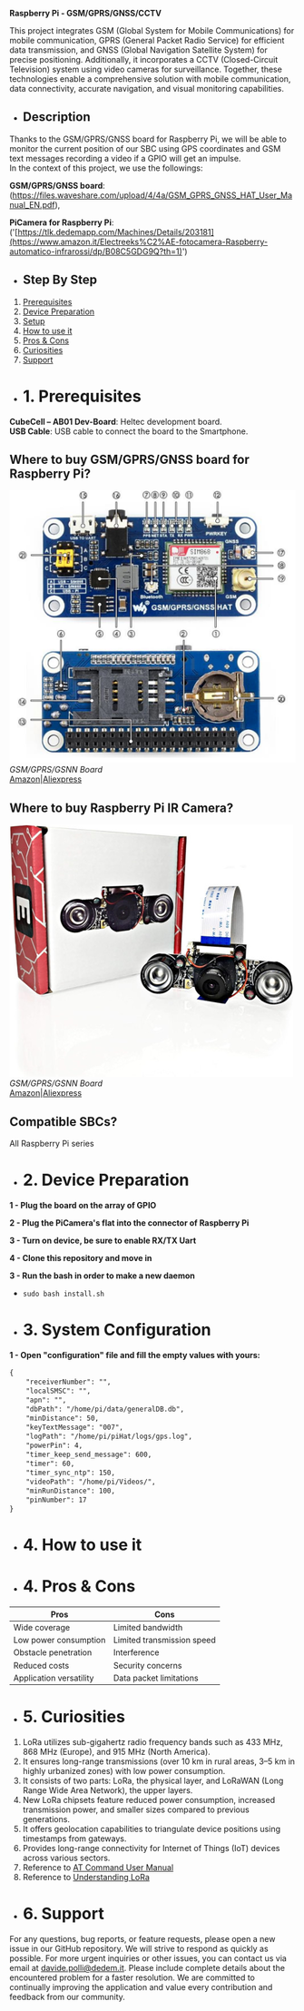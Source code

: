 **Raspberry Pi - GSM/GPRS/GNSS/CCTV**

This project integrates GSM (Global System for Mobile Communications) for mobile communication, GPRS (General Packet Radio Service) for efficient data transmission, and GNSS (Global Navigation Satellite System) for precise positioning. Additionally, it incorporates a CCTV (Closed-Circuit Television) system using video cameras for surveillance. Together, these technologies enable a comprehensive solution with mobile communication, data connectivity, accurate navigation, and visual monitoring capabilities.<br>

- ## **Description**
Thanks to the GSM/GPRS/GNSS board for Raspberry Pi, we will be able to monitor the current position of our SBC using GPS coordinates and GSM text messages recording a video if a GPIO will get an impulse. <br>
In the context of this project, we use the followings:<br>

**GSM/GPRS/GNSS board**: <br> (https://files.waveshare.com/upload/4/4a/GSM_GPRS_GNSS_HAT_User_Manual_EN.pdf), <br>

**PiCamera for Raspberry Pi**: <br> ('[https://tlk.dedemapp.com/Machines/Details/203181](https://www.amazon.it/Electreeks%C2%AE-fotocamera-Raspberry-automatico-infrarossi/dp/B08C5GDG9Q?th=1)') <br>

- ## Step By Step
1. [Prerequisites](#prerequisites)<br>
2. [Device Preparation](#preparazione)<br>
3. [Setup](#configurazione)<br>
4. [How to use it](#howtouseit)<br>
5. [Pros & Cons](#pros-and-cons)<br>
6. [Curiosities](#curiosities)<br>
7. [Support](#support)<br>
   
- # 1. Prerequisites <div id="prerequisites"></div>
**CubeCell – AB01 Dev-Board**: Heltec development board.<br>
**USB Cable**: USB cable to connect the board to the Smartphone.

## Where to buy GSM/GPRS/GNSS board for Raspberry Pi?
![GSM/GPRS/GSNN Board](hatgps.png)<br>
*GSM/GPRS/GSNN Board*<br>
[Amazon](https://www.amazon.it/Electreeks%C2%AE-fotocamera-Raspberry-automatico-infrarossi/dp/B08C5GDG9Q?th=1)|[Aliexpress](https://www.aliexpress.us/item/2251832597184177.html?spm=a2g0o.productlist.main.1.2ef2365f0gDFCP&algo_pvid=89b3c4b3-a9dc-4238-84d1-948b387117d4&algo_exp_id=89b3c4b3-a9dc-4238-84d1-948b387117d4-0&pdp_npi=4%40dis%21EUR%2113.83%219.96%21%21%2114.71%2110.59%21%402103225217060051148274358e38cd%2112000037102820125%21sea%21US%214652921009%21&curPageLogUid=uDZvQ76DhRfl&utparam-url=scene%3Asearch%7Cquery_from%3A)<br>

## Where to buy Raspberry Pi IR Camera?
![GSM/GPRS/GSNN Board](picamera.jpg)<br>
*GSM/GPRS/GSNN Board*<br>
[Amazon](https://www.amazon.it/Electreeks%C2%AE-fotocamera-Raspberry-automatico-infrarossi/dp/B08C5GDG9Q?th=1)|[Aliexpress](https://www.aliexpress.us/item/2251832597184177.html?spm=a2g0o.productlist.main.1.2ef2365f0gDFCP&algo_pvid=89b3c4b3-a9dc-4238-84d1-948b387117d4&algo_exp_id=89b3c4b3-a9dc-4238-84d1-948b387117d4-0&pdp_npi=4%40dis%21EUR%2113.83%219.96%21%21%2114.71%2110.59%21%402103225217060051148274358e38cd%2112000037102820125%21sea%21US%214652921009%21&curPageLogUid=uDZvQ76DhRfl&utparam-url=scene%3Asearch%7Cquery_from%3A)<br>


## Compatible SBCs?
All Raspberry Pi series<br>

- # 2. Device Preparation <div id="preparazione"></div>
**1 - Plug the board on the array of GPIO**<br>

**2 - Plug the PiCamera's flat into the connector of Raspberry Pi**<br>

**3 - Turn on device, be sure to enable RX/TX Uart**<br>

**4 - Clone this repository and move in**<br>

**3 - Run the bash in order to make a new daemon**<br>
- `sudo bash install.sh`

- # 3. System Configuration <div id="configurazione"></div>
**1 - Open "configuration" file and fill the empty values with yours:** <br>
```
{
    "receiverNumber": "",
    "localSMSC": "",
    "apn": "",
    "dbPath": "/home/pi/data/generalDB.db",
    "minDistance": 50,
    "keyTextMessage": "007",  
    "logPath": "/home/pi/piHat/logs/gps.log",
    "powerPin": 4,
    "timer_keep_send_message": 600,
    "timer": 60,
    "timer_sync_ntp": 150,
    "videoPath": "/home/pi/Videos/",
    "minRunDistance": 100,
    "pinNumber": 17
}
```

- # 4. How to use it <div id="howtouseit"></div>

- # **4. Pros & Cons** <div id="pros-and-cons"></div>
| **Pros**                                      | **Cons**                                                |
|-----------------------------------------------|----------------------------------------------------------|
| Wide coverage                                 | Limited bandwidth                                        |
| Low power consumption                         | Limited transmission speed                               |
| Obstacle penetration                          | Interference                                             |
| Reduced costs                                 | Security concerns                                        |
| Application versatility                       | Data packet limitations                                  | 

- # **5. Curiosities** <div id="curiosities"></div>
1. LoRa utilizes sub-gigahertz radio frequency bands such as 433 MHz, 868 MHz (Europe), and 915 MHz (North America).
2. It ensures long-range transmissions (over 10 km in rural areas, 3–5 km in highly urbanized zones) with low power consumption.
3. It consists of two parts: LoRa, the physical layer, and LoRaWAN (Long Range Wide Area Network), the upper layers.
4. New LoRa chipsets feature reduced power consumption, increased transmission power, and smaller sizes compared to previous generations.
5. It offers geolocation capabilities to triangulate device positions using timestamps from gateways.
6. Provides long-range connectivity for Internet of Things (IoT) devices across various sectors.
7. Reference to [AT Command User Manual](https://resource.heltec.cn/download/CubeCell/AT_Command_list/CubeCell_Series_AT_Command_User_Manual_V0.4.pdf)
8. Reference to [Understanding LoRa](https://development.libelium.com/lora_networking_guide/understanding-lora)

- # **6. Support** <div id="support"></div>
For any questions, bug reports, or feature requests, please open a new issue in our GitHub repository. We will strive to respond as quickly as possible.
For more urgent inquiries or other issues, you can contact us via email at davide.polli@dedem.it. Please include complete details about the encountered problem for a faster resolution.
We are committed to continually improving the application and value every contribution and feedback from our community.

